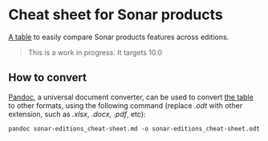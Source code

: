# Cheat sheet for Sonar products

[A table](/sonar-editions_cheat-sheet.md) to easily compare Sonar products features across editions.

> This is a work in progress. It targets 10.0

## How to convert

[Pandoc](https://pandoc.org/), a universal document converter, can be used to convert [the table](/sonar-editions_cheat-sheet.md) to other formats, using the following command (replace *.odt* with other extension, such as *.xlsx*, *.docx*, *.pdf*, etc):

```
pandoc sonar-editions_cheat-sheet.md -o sonar-editions_cheat-sheet.odt
```


